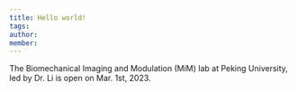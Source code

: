 ```yaml
---
title: Hello world!
tags:
author: 
member: 
---
```


The Biomechanical Imaging and Modulation (MiM) lab at Peking University, led by Dr. Li is open on Mar. 1st, 2023.
